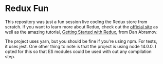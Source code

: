 # Redux Fun

This repository was just a fun session live coding the Redux store from scratch.
If you want to learn more about Redux, check out the
[official site](https:reduxjs.org) as well as the amazing tutorial,
[Getting Started with Redux](https://egghead.io/courses/getting-started-with-redux), 
from Dan Abramov.

The project uses yarn, but you should be fine if you're using npm. For tests, it
uses jest. One other thing to note is that the project is using node 14.0.0. I
opted for this so that ES modules could be used with out any compilation step.
